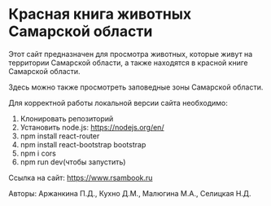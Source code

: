 # Красная книга животных Самарской области

Этот сайт предназначен для просмотра животных, которые живут на территории Самарской области, а также находятся в красной книге Самарской области.
        
        
 Здесь можно также просмотреть заповедные зоны Самарской области.


Для  корректной работы локальной версии сайта необходимо:
1. Клонировать репозиторий
2. Установить node.js:
        https://nodejs.org/en/
3. npm install react-router
4. npm install react-bootstrap bootstrap
5. npm i cors
6. npm run dev(чтобы запустить)

Ссылка на сайт: https://www.rsambook.ru

Авторы: Аржанкина П.Д., Кухно Д.М., Малюгина М.А., Селицкая Н.Д.
